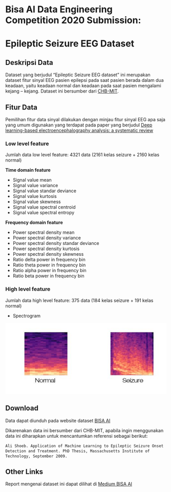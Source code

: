 # Bisa AI Data Engineering Competition 2020 Submission: 
# Epileptic Seizure EEG Dataset

## Deskripsi Data

Dataset yang berjudul “Epileptic Seizure EEG dataset” ini merupakan dataset fitur sinyal EEG pasien epilepsi pada saat pasien berada dalam dua keadaan, yaitu keadaan normal dan keadaan pada saat pasien mengalami kejang – kejang. Dataset ini bersumber dari [CHB-MIT](https://physionet.org/content/chbmit/1.0.0/). 

## Fitur Data
Pemilihan fitur data sinyal dilakukan dengan minjau fitur sinyal EEG apa saja yang umum digunakan yang terdapat pada paper yang berjudul [Deep learning-based electroencephalography analysis: a systematic review](https://iopscience.iop.org/article/10.1088/1741-2552/ab260c)

### Low level feature
Jumlah data low level feature: 4321 data (2161 kelas seizure + 2160 kelas normal)

__Time domain feature__
* Signal value mean
* Signal value variance
* Signal value standar deviance
* Signal value kurtosis
* Signal value skewness
* Signal value spectral centroid
* Signal value spectral entropy

__Frequency domain feature__
* Power spectral density mean
* Power spectral density variance
* Power spectral density standar deviance
* Power spectral density kurtosis
* Power spectral density skewness
* Ratio delta power in frequency bin
* Ratio theta power in frequency bin
* Ratio alpha power in frequency bin
* Ratio beta power in frequency bin

### High level feature
Jumlah data high level feature: 375 data (184 kelas seizure + 191 kelas normal)
* Spectrogram

![Spectogram](https://github.com/irfangirindra/bisa-ai-data-engineering-competition-2020/blob/master/fig/fig_spec.JPG)

## Download
Data dapat diunduh pada website dataset [BISA AI](https://bisa.ai/dashboard/Detail_dataset?id=8)

Dikarenakan data ini bersumber dari CHB-MIT, apabila ingin menggunakan data ini diharapkan untuk mencantumkan referensi sebagai berikut:
```
Ali Shoeb. Application of Machine Learning to Epileptic Seizure Onset Detection and Treatment. PhD Thesis, Massachusetts Institute of Technology, September 2009.
```

## Other Links

Report mengenai dataset ini dapat dilihat di [Medium BISA AI](https://medium.com/bisa-ai/report-dataset-kompetisi-data-engineering-4-epileptic-seizure-eeg-dataset-6b4fde4a4de9)
